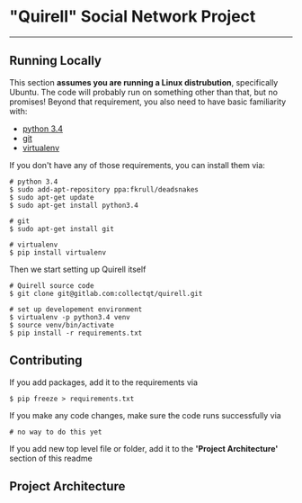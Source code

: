# "Quirell" Social Network Project

---

## Running Locally

This section **assumes you are running a Linux distrubution**, specifically Ubuntu. The code will probably run on something other than that, but no promises! Beyond that requirement, you also need to have basic familiarity with:

* [python 3.4](https://www.python.org/)
* [git](http://git-scm.com/)
* [virtualenv](http://docs.python-guide.org/en/latest/dev/virtualenvs/)

If you don't have any of those requirements, you can install them via:

    # python 3.4
    $ sudo add-apt-repository ppa:fkrull/deadsnakes
    $ sudo apt-get update
    $ sudo apt-get install python3.4

    # git
    $ sudo apt-get install git

    # virtualenv
    $ pip install virtualenv

Then we start setting up Quirell itself

    # Quirell source code
    $ git clone git@gitlab.com:collectqt/quirell.git

    # set up developement environment
    $ virtualenv -p python3.4 venv
    $ source venv/bin/activate
    $ pip install -r requirements.txt

## Contributing

If you add packages, add it to the requirements via

    $ pip freeze > requirements.txt

If you make any code changes, make sure the code runs successfully via

    # no way to do this yet

If you add new top level file or folder, add it to the **'Project Architecture'** section of this readme

## Project Architecture
